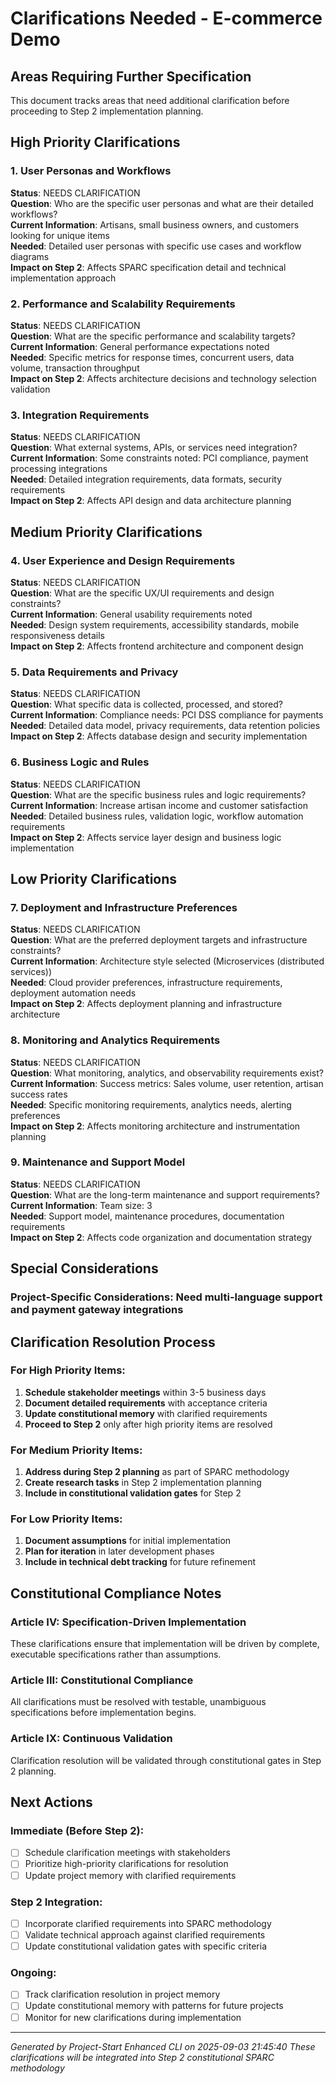 # Clarifications Needed - E-commerce Demo

## Areas Requiring Further Specification

This document tracks areas that need additional clarification before proceeding to Step 2 implementation planning.

## High Priority Clarifications

### 1. User Personas and Workflows
**Status**: NEEDS CLARIFICATION  
**Question**: Who are the specific user personas and what are their detailed workflows?  
**Current Information**: Artisans, small business owners, and customers looking for unique items  
**Needed**: Detailed user personas with specific use cases and workflow diagrams  
**Impact on Step 2**: Affects SPARC specification detail and technical implementation approach

### 2. Performance and Scalability Requirements  
**Status**: NEEDS CLARIFICATION  
**Question**: What are the specific performance and scalability targets?  
**Current Information**: General performance expectations noted  
**Needed**: Specific metrics for response times, concurrent users, data volume, transaction throughput  
**Impact on Step 2**: Affects architecture decisions and technology selection validation

### 3. Integration Requirements
**Status**: NEEDS CLARIFICATION  
**Question**: What external systems, APIs, or services need integration?  
**Current Information**: Some constraints noted: PCI compliance, payment processing integrations  
**Needed**: Detailed integration requirements, data formats, security requirements  
**Impact on Step 2**: Affects API design and data architecture planning

## Medium Priority Clarifications

### 4. User Experience and Design Requirements
**Status**: NEEDS CLARIFICATION  
**Question**: What are the specific UX/UI requirements and design constraints?  
**Current Information**: General usability requirements noted  
**Needed**: Design system requirements, accessibility standards, mobile responsiveness details  
**Impact on Step 2**: Affects frontend architecture and component design

### 5. Data Requirements and Privacy
**Status**: NEEDS CLARIFICATION  
**Question**: What specific data is collected, processed, and stored?  
**Current Information**: Compliance needs: PCI DSS compliance for payments  
**Needed**: Detailed data model, privacy requirements, data retention policies  
**Impact on Step 2**: Affects database design and security implementation

### 6. Business Logic and Rules  
**Status**: NEEDS CLARIFICATION  
**Question**: What are the specific business rules and logic requirements?  
**Current Information**: Increase artisan income and customer satisfaction  
**Needed**: Detailed business rules, validation logic, workflow automation requirements  
**Impact on Step 2**: Affects service layer design and business logic implementation

## Low Priority Clarifications

### 7. Deployment and Infrastructure Preferences
**Status**: NEEDS CLARIFICATION  
**Question**: What are the preferred deployment targets and infrastructure constraints?  
**Current Information**: Architecture style selected (Microservices (distributed services))  
**Needed**: Cloud provider preferences, infrastructure requirements, deployment automation needs  
**Impact on Step 2**: Affects deployment planning and infrastructure architecture

### 8. Monitoring and Analytics Requirements
**Status**: NEEDS CLARIFICATION  
**Question**: What monitoring, analytics, and observability requirements exist?  
**Current Information**: Success metrics: Sales volume, user retention, artisan success rates  
**Needed**: Specific monitoring requirements, analytics needs, alerting preferences  
**Impact on Step 2**: Affects monitoring architecture and instrumentation planning

### 9. Maintenance and Support Model
**Status**: NEEDS CLARIFICATION  
**Question**: What are the long-term maintenance and support requirements?  
**Current Information**: Team size: 3  
**Needed**: Support model, maintenance procedures, documentation requirements  
**Impact on Step 2**: Affects code organization and documentation strategy

## Special Considerations

### Project-Specific Considerations: Need multi-language support and payment gateway integrations

## Clarification Resolution Process

### For High Priority Items:
1. **Schedule stakeholder meetings** within 3-5 business days
2. **Document detailed requirements** with acceptance criteria  
3. **Update constitutional memory** with clarified requirements
4. **Proceed to Step 2** only after high priority items are resolved

### For Medium Priority Items:
1. **Address during Step 2 planning** as part of SPARC methodology
2. **Create research tasks** in Step 2 implementation planning
3. **Include in constitutional validation gates** for Step 2

### For Low Priority Items:  
1. **Document assumptions** for initial implementation
2. **Plan for iteration** in later development phases
3. **Include in technical debt tracking** for future refinement

## Constitutional Compliance Notes

### Article IV: Specification-Driven Implementation
These clarifications ensure that implementation will be driven by complete, executable specifications rather than assumptions.

### Article III: Constitutional Compliance  
All clarifications must be resolved with testable, unambiguous specifications before implementation begins.

### Article IX: Continuous Validation
Clarification resolution will be validated through constitutional gates in Step 2 planning.

## Next Actions

### Immediate (Before Step 2):
- [ ] Schedule clarification meetings with stakeholders  
- [ ] Prioritize high-priority clarifications for resolution
- [ ] Update project memory with clarified requirements

### Step 2 Integration:
- [ ] Incorporate clarified requirements into SPARC methodology
- [ ] Validate technical approach against clarified requirements  
- [ ] Update constitutional validation gates with specific criteria

### Ongoing:
- [ ] Track clarification resolution in project memory
- [ ] Update constitutional memory with patterns for future projects
- [ ] Monitor for new clarifications during implementation

---
*Generated by Project-Start Enhanced CLI on 2025-09-03 21:45:40*
*These clarifications will be integrated into Step 2 constitutional SPARC methodology*
